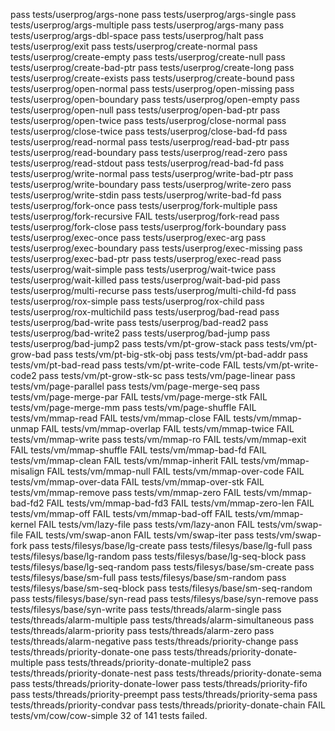 pass tests/userprog/args-none
pass tests/userprog/args-single
pass tests/userprog/args-multiple
pass tests/userprog/args-many
pass tests/userprog/args-dbl-space
pass tests/userprog/halt
pass tests/userprog/exit
pass tests/userprog/create-normal
pass tests/userprog/create-empty
pass tests/userprog/create-null
pass tests/userprog/create-bad-ptr
pass tests/userprog/create-long
pass tests/userprog/create-exists
pass tests/userprog/create-bound
pass tests/userprog/open-normal
pass tests/userprog/open-missing
pass tests/userprog/open-boundary
pass tests/userprog/open-empty
pass tests/userprog/open-null
pass tests/userprog/open-bad-ptr
pass tests/userprog/open-twice
pass tests/userprog/close-normal
pass tests/userprog/close-twice
pass tests/userprog/close-bad-fd
pass tests/userprog/read-normal
pass tests/userprog/read-bad-ptr
pass tests/userprog/read-boundary
pass tests/userprog/read-zero
pass tests/userprog/read-stdout
pass tests/userprog/read-bad-fd
pass tests/userprog/write-normal
pass tests/userprog/write-bad-ptr
pass tests/userprog/write-boundary
pass tests/userprog/write-zero
pass tests/userprog/write-stdin
pass tests/userprog/write-bad-fd
pass tests/userprog/fork-once
pass tests/userprog/fork-multiple
pass tests/userprog/fork-recursive
FAIL tests/userprog/fork-read
pass tests/userprog/fork-close
pass tests/userprog/fork-boundary
pass tests/userprog/exec-once
pass tests/userprog/exec-arg
pass tests/userprog/exec-boundary
pass tests/userprog/exec-missing
pass tests/userprog/exec-bad-ptr
pass tests/userprog/exec-read
pass tests/userprog/wait-simple
pass tests/userprog/wait-twice
pass tests/userprog/wait-killed
pass tests/userprog/wait-bad-pid
pass tests/userprog/multi-recurse
pass tests/userprog/multi-child-fd
pass tests/userprog/rox-simple
pass tests/userprog/rox-child
pass tests/userprog/rox-multichild
pass tests/userprog/bad-read
pass tests/userprog/bad-write
pass tests/userprog/bad-read2
pass tests/userprog/bad-write2
pass tests/userprog/bad-jump
pass tests/userprog/bad-jump2
pass tests/vm/pt-grow-stack
pass tests/vm/pt-grow-bad
pass tests/vm/pt-big-stk-obj
pass tests/vm/pt-bad-addr
pass tests/vm/pt-bad-read
pass tests/vm/pt-write-code
FAIL tests/vm/pt-write-code2
pass tests/vm/pt-grow-stk-sc
pass tests/vm/page-linear
pass tests/vm/page-parallel
pass tests/vm/page-merge-seq
pass tests/vm/page-merge-par
FAIL tests/vm/page-merge-stk
FAIL tests/vm/page-merge-mm
pass tests/vm/page-shuffle
FAIL tests/vm/mmap-read
FAIL tests/vm/mmap-close
FAIL tests/vm/mmap-unmap
FAIL tests/vm/mmap-overlap
FAIL tests/vm/mmap-twice
FAIL tests/vm/mmap-write
pass tests/vm/mmap-ro
FAIL tests/vm/mmap-exit
FAIL tests/vm/mmap-shuffle
FAIL tests/vm/mmap-bad-fd
FAIL tests/vm/mmap-clean
FAIL tests/vm/mmap-inherit
FAIL tests/vm/mmap-misalign
FAIL tests/vm/mmap-null
FAIL tests/vm/mmap-over-code
FAIL tests/vm/mmap-over-data
FAIL tests/vm/mmap-over-stk
FAIL tests/vm/mmap-remove
pass tests/vm/mmap-zero
FAIL tests/vm/mmap-bad-fd2
FAIL tests/vm/mmap-bad-fd3
FAIL tests/vm/mmap-zero-len
FAIL tests/vm/mmap-off
FAIL tests/vm/mmap-bad-off
FAIL tests/vm/mmap-kernel
FAIL tests/vm/lazy-file
pass tests/vm/lazy-anon
FAIL tests/vm/swap-file
FAIL tests/vm/swap-anon
FAIL tests/vm/swap-iter
pass tests/vm/swap-fork
pass tests/filesys/base/lg-create
pass tests/filesys/base/lg-full
pass tests/filesys/base/lg-random
pass tests/filesys/base/lg-seq-block
pass tests/filesys/base/lg-seq-random
pass tests/filesys/base/sm-create
pass tests/filesys/base/sm-full
pass tests/filesys/base/sm-random
pass tests/filesys/base/sm-seq-block
pass tests/filesys/base/sm-seq-random
pass tests/filesys/base/syn-read
pass tests/filesys/base/syn-remove
pass tests/filesys/base/syn-write
pass tests/threads/alarm-single
pass tests/threads/alarm-multiple
pass tests/threads/alarm-simultaneous
pass tests/threads/alarm-priority
pass tests/threads/alarm-zero
pass tests/threads/alarm-negative
pass tests/threads/priority-change
pass tests/threads/priority-donate-one
pass tests/threads/priority-donate-multiple
pass tests/threads/priority-donate-multiple2
pass tests/threads/priority-donate-nest
pass tests/threads/priority-donate-sema
pass tests/threads/priority-donate-lower
pass tests/threads/priority-fifo
pass tests/threads/priority-preempt
pass tests/threads/priority-sema
pass tests/threads/priority-condvar
pass tests/threads/priority-donate-chain
FAIL tests/vm/cow/cow-simple
32 of 141 tests failed.